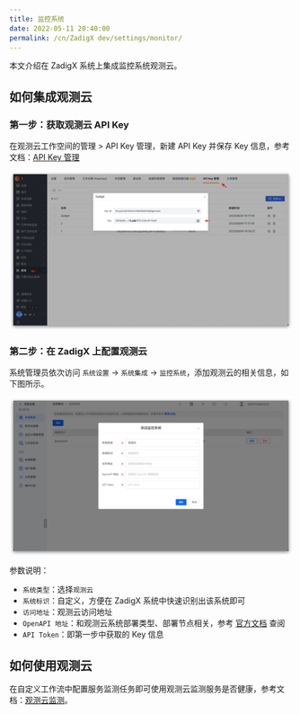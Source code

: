 ```yaml
---
title: 监控系统
date: 2022-05-11 20:40:00
permalink: /cn/ZadigX dev/settings/monitor/
---
```


本文介绍在 ZadigX 系统上集成监控系统观测云。

## 如何集成观测云

###  第一步：获取观测云 API Key

在观测云工作空间的管理 > API Key 管理，新建 API Key 并保存 Key 信息，参考文档：[API Key 管理](https://docs.guance.com/management/api-key/)

![guanceyun](../../../_images/config_guanceyun_system.png)

### 第二步：在 ZadigX 上配置观测云

系统管理员依次访问 `系统设置` ->  `系统集成` -> `监控系统`，添加观测云的相关信息，如下图所示。

![guanceyun](../../../_images/config_guanceyun_system_1.png)

参数说明：
- `系统类型`：选择`观测云`
- `系统标识`：自定义，方便在 ZadigX 系统中快速识别出该系统即可
- `访问地址`：观测云访问地址
- `OpenAPI 地址`：和观测云系统部署类型、部署节点相关，参考 [官方文档](https://docs.guance.com/open-api/#endpoint) 查阅
- `API Token`：即第一步中获取的 Key 信息

## 如何使用观测云

在自定义工作流中配置服务监测任务即可使用观测云监测服务是否健康，参考文档：[观测云监测](/ZadigX%20dev/project/workflow-jobs/#观测云监测)。
